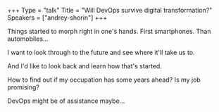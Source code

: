 +++
Type = "talk"
Title = "Will DevOps survive digital transformation?"
Speakers = ["andrey-shorin"]
+++

Things started to morph right in one's hands. First smartphones. Than automobiles...

I want to look through to the future and see where it'll take us to.

And I'd like to look back and learn how that's started.

How to find out if my occupation has some years ahead? Is my job promising?

DevOps might be of assistance maybe...
